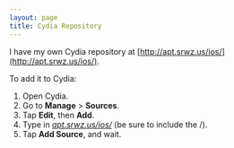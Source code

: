 ```yaml
--- 
layout: page
title: Cydia Repository
---
```


I have my own Cydia repository at [http://apt.srwz.us/ios/](http://apt.srwz.us/ios/).

To add it to Cydia:

1.  Open Cydia.
2.  Go to **Manage** &gt; **Sources**.
3.  Tap **Edit**, then **Add**.
4.  Type in _[apt.srwz.us/ios/](http://apt.srwz.us/ios/)_ (be sure to include the /).
5.  Tap **Add Source**, and wait.
